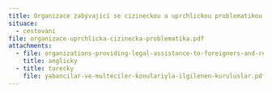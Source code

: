 ```yaml
---
title: Organizace zabývající se cizineckou a uprchlickou problematikou
situace:
  - cestovani
file: organizace-uprchlicka-cizinecka-problematika.pdf
attachments:
  - file: organizations-providing-legal-assistance-to-foreigners-and-refugees-in-the-czech-republic.pdf
    title: anglicky
  - title: turecky
    file: yabancilar-ve-multeciler-konulariyla-ilgilenen-kuruluslar.pdf
---
```

